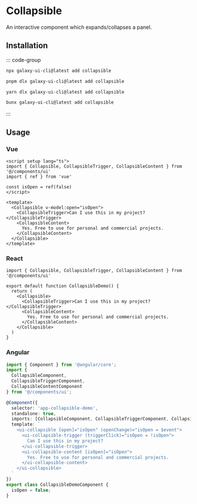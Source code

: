 # Collapsible

An interactive component which expands/collapses a panel.

<ComponentPreview name="CollapsibleDemo">
  <template #preview>
    <DemoContainer>
      <CollapsibleDemo />
    </DemoContainer>
  </template>
  <template #code>

::: code-group

```vue [Vue]
<script setup lang="ts">
import { Collapsible, CollapsibleTrigger, CollapsibleContent } from '@/components/ui/collapsible'
</script>

<template>
  <Collapsible>
    <CollapsibleTrigger>Can I use this in my project?</CollapsibleTrigger>
    <CollapsibleContent>
      Yes. Free to use for personal and commercial projects.
    </CollapsibleContent>
  </Collapsible>
</template>
```

```tsx [React]
import { Collapsible, CollapsibleTrigger, CollapsibleContent } from "@/components/ui/collapsible"

export default function App() {
  return (
    <Collapsible>
      <CollapsibleTrigger>Can I use this in my project?</CollapsibleTrigger>
      <CollapsibleContent>
        Yes. Free to use for personal and commercial projects.
      </CollapsibleContent>
    </Collapsible>
  )
}
```

```typescript [Angular]
import { Component } from '@angular/core';
import { CollapsibleComponent } from '@/components/ui/collapsible';

@Component({
  selector: 'app-root',
  standalone: true,
  imports: [CollapsibleComponent],
  template: `
    <ui-collapsible>
      <ui-collapsible-trigger>Can I use this in my project?</ui-collapsible-trigger>
      <ui-collapsible-content>
        Yes. Free to use for personal and commercial projects.
      </ui-collapsible-content>
    </ui-collapsible>
  `
})
export class AppComponent {}
```

:::

  </template>
</ComponentPreview>

## Installation

::: code-group

```bash [npm]
npx galaxy-ui-cli@latest add collapsible
```

```bash [pnpm]
pnpm dlx galaxy-ui-cli@latest add collapsible
```

```bash [yarn]
yarn dlx galaxy-ui-cli@latest add collapsible
```

```bash [bun]
bunx galaxy-ui-cli@latest add collapsible
```

:::

## Usage

### Vue

```vue
<script setup lang="ts">
import { Collapsible, CollapsibleTrigger, CollapsibleContent } from '@/components/ui'
import { ref } from 'vue'

const isOpen = ref(false)
</script>

<template>
  <Collapsible v-model:open="isOpen">
    <CollapsibleTrigger>Can I use this in my project?</CollapsibleTrigger>
    <CollapsibleContent>
      Yes. Free to use for personal and commercial projects.
    </CollapsibleContent>
  </Collapsible>
</template>
```

### React

```tsx
import { Collapsible, CollapsibleTrigger, CollapsibleContent } from '@/components/ui'

export default function CollapsibleDemo() {
  return (
    <Collapsible>
      <CollapsibleTrigger>Can I use this in my project?</CollapsibleTrigger>
      <CollapsibleContent>
        Yes. Free to use for personal and commercial projects.
      </CollapsibleContent>
    </Collapsible>
  )
}
```

### Angular

```typescript
import { Component } from '@angular/core';
import {
  CollapsibleComponent,
  CollapsibleTriggerComponent,
  CollapsibleContentComponent
} from '@/components/ui';

@Component({
  selector: 'app-collapsible-demo',
  standalone: true,
  imports: [CollapsibleComponent, CollapsibleTriggerComponent, CollapsibleContentComponent],
  template: `
    <ui-collapsible [open]="isOpen" (openChange)="isOpen = $event">
      <ui-collapsible-trigger (triggerClick)="isOpen = !isOpen">
        Can I use this in my project?
      </ui-collapsible-trigger>
      <ui-collapsible-content [isOpen]="isOpen">
        Yes. Free to use for personal and commercial projects.
      </ui-collapsible-content>
    </ui-collapsible>
  `
})
export class CollapsibleDemoComponent {
  isOpen = false;
}
```
